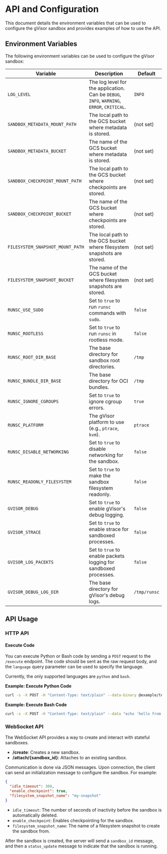 # API and Configuration

This document details the environment variables that can be used to configure the
gVisor sandbox and provides examples of how to use the API.

## Environment Variables

The following environment variables can be used to configure the gVisor sandbox:

| Variable | Description | Default |
|---|---|---|
| `LOG_LEVEL` | The log level for the application. Can be `DEBUG`, `INFO`, `WARNING`, `ERROR`, `CRITICAL`. | `INFO` |
| `SANDBOX_METADATA_MOUNT_PATH` | The local path to the GCS bucket where metadata is stored. | (not set) |
| `SANDBOX_METADATA_BUCKET` | The name of the GCS bucket where metadata is stored. | (not set) |
| `SANDBOX_CHECKPOINT_MOUNT_PATH` | The local path to the GCS bucket where checkpoints are stored. | (not set) |
| `SANDBOX_CHECKPOINT_BUCKET` | The name of the GCS bucket where checkpoints are stored. | (not set) |
| `FILESYSTEM_SNAPSHOT_MOUNT_PATH` | The local path to the GCS bucket where filesystem snapshots are stored. | (not set) |
| `FILESYSTEM_SNAPSHOT_BUCKET` | The name of the GCS bucket where filesystem snapshots are stored. | (not set) |
| `RUNSC_USE_SUDO` | Set to `true` to run `runsc` commands with `sudo`. | `false` |
| `RUNSC_ROOTLESS` | Set to `true` to run `runsc` in rootless mode. | `false` |
| `RUNSC_ROOT_DIR_BASE` | The base directory for sandbox root directories. | `/tmp` |
| `RUNSC_BUNDLE_DIR_BASE` | The base directory for OCI bundles. | `/tmp` |
| `RUNSC_IGNORE_CGROUPS` | Set to `true` to ignore cgroup errors. | `true` |
| `RUNSC_PLATFORM` | The gVisor platform to use (e.g., `ptrace`, `kvm`). | `ptrace` |
| `RUNSC_DISABLE_NETWORKING` | Set to `true` to disable networking for the sandbox. | `false` |
| `RUNSC_READONLY_FILESYSTEM` | Set to `true` to make the sandbox filesystem readonly. | `false` |
| `GVISOR_DEBUG` | Set to `true` to enable gVisor's debug logging. | `false` |
| `GVISOR_STRACE` | Set to `true` to enable strace for sandboxed processes. | `false` |
| `GVISOR_LOG_PACEKTS` | Set to `true` to enable packets logging for sandboxed processes. | `false` |
| `GVISOR_DEBUG_LOG_DIR` | The base directory for gVisor's debug logs. | `/tmp/runsc` |

## API Usage

### HTTP API

#### Execute Code

You can execute Python or Bash code by sending a `POST` request to the `/execute`
endpoint. The code should be sent as the raw request body, and the `language`
query parameter can be used to specify the language.

Currently, the only supported languages are `python` and `bash`.

**Example: Execute Python Code**

```bash
curl -s -X POST -H "Content-Type: text/plain" --data-binary @example/test_hello.py https://<YOUR_SERVICE_URL>/execute?language=python
```

**Example: Execute Bash Code**

```bash
curl -s -X POST -H "Content-Type: text/plain" --data "echo 'hello from bash'" https://<YOUR_SERVICE_URL>/execute?language=bash
```

### WebSocket API

The WebSocket API provides a way to create and interact with stateful sandboxes.

- **/create**: Creates a new sandbox.
- **/attach/{sandbox_id}**: Attaches to an existing sandbox.

Communication is done via JSON messages. Upon connection, the client can send an
initialization message to configure the sandbox. For example:

```json
{
  "idle_timeout": 300,
  "enable_checkpoint": true,
  "filesystem_snapshot_name": "my-snapshot"
}
```

- `idle_timeout`: The number of seconds of inactivity before the sandbox is
  automatically deleted.
- `enable_checkpoint`: Enables checkpointing for the sandbox.
- `filesystem_snapshot_name`: The name of a filesystem snapshot to create the
  sandbox from.

After the sandbox is created, the server will send a `sandbox_id` message, and
then a `status_update` message to indicate that the sandbox is running.
